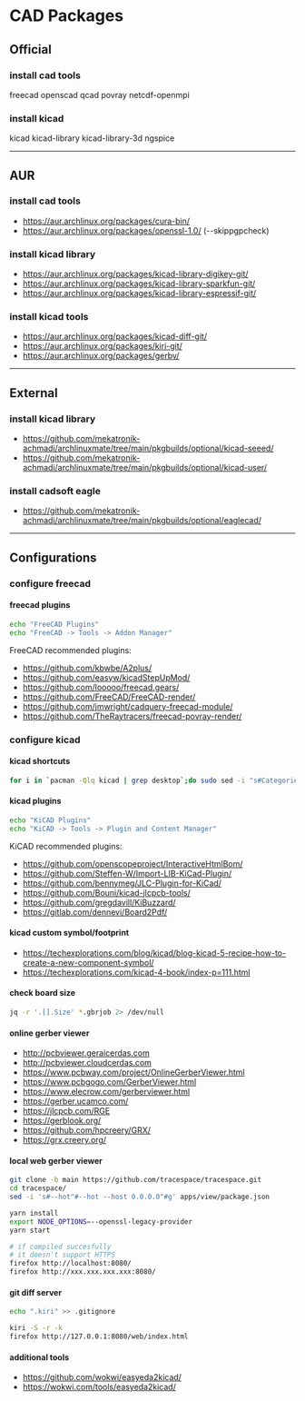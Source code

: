 # CAD Packages

## Official

### install cad tools

freecad openscad qcad
povray netcdf-openmpi

### install kicad

kicad kicad-library
kicad-library-3d ngspice

--------------------------------------------------------------------------------

## AUR

### install cad tools

- https://aur.archlinux.org/packages/cura-bin/
- https://aur.archlinux.org/packages/openssl-1.0/ (--skippgpcheck)

### install kicad library

- https://aur.archlinux.org/packages/kicad-library-digikey-git/
- https://aur.archlinux.org/packages/kicad-library-sparkfun-git/
- https://aur.archlinux.org/packages/kicad-library-espressif-git/

### install kicad tools

- https://aur.archlinux.org/packages/kicad-diff-git/
- https://aur.archlinux.org/packages/kiri-git/
- https://aur.archlinux.org/packages/gerbv/

--------------------------------------------------------------------------------

## External

### install kicad library

- https://github.com/mekatronik-achmadi/archlinuxmate/tree/main/pkgbuilds/optional/kicad-seeed/
- https://github.com/mekatronik-achmadi/archlinuxmate/tree/main/pkgbuilds/optional/kicad-user/

### install cadsoft eagle

- https://github.com/mekatronik-achmadi/archlinuxmate/tree/main/pkgbuilds/optional/eaglecad/

--------------------------------------------------------------------------------

## Configurations

### configure freecad

#### freecad plugins

```sh
echo "FreeCAD Plugins"
echo "FreeCAD -> Tools -> Addon Manager"
```

FreeCAD recommended plugins:

- https://github.com/kbwbe/A2plus/
- https://github.com/easyw/kicadStepUpMod/
- https://github.com/looooo/freecad.gears/
- https://github.com/FreeCAD/FreeCAD-render/
- https://github.com/jmwright/cadquery-freecad-module/
- https://github.com/TheRaytracers/freecad-povray-render/

### configure kicad

#### kicad shortcuts

```sh
for i in `pacman -Qlq kicad | grep desktop`;do sudo sed -i "s#Categories=Science;Electronics;#Categories=Development;#g" $i;done
```

#### kicad plugins

```sh
echo "KiCAD Plugins"
echo "KiCAD -> Tools -> Plugin and Content Manager"
```

KiCAD recommended plugins:

- https://github.com/openscopeproject/InteractiveHtmlBom/
- https://github.com/Steffen-W/Import-LIB-KiCad-Plugin/
- https://github.com/bennymeg/JLC-Plugin-for-KiCad/
- https://github.com/Bouni/kicad-jlcpcb-tools/
- https://github.com/gregdavill/KiBuzzard/
- https://gitlab.com/dennevi/Board2Pdf/

#### kicad custom symbol/footprint

- https://techexplorations.com/blog/kicad/blog-kicad-5-recipe-how-to-create-a-new-component-symbol/
- https://techexplorations.com/kicad-4-book/index-p=111.html

#### check board size

```sh
jq -r '.[].Size' *.gbrjob 2> /dev/null
```

#### online gerber viewer

- http://pcbviewer.geraicerdas.com
- http://pcbviewer.cloudcerdas.com
- https://www.pcbway.com/project/OnlineGerberViewer.html
- https://www.pcbgogo.com/GerberViewer.html
- https://www.elecrow.com/gerberviewer.html
- https://gerber.ucamco.com/
- https://jlcpcb.com/RGE
- https://gerblook.org/
- https://github.com/hpcreery/GRX/
- https://grx.creery.org/

#### local web gerber viewer

```sh
git clone -b main https://github.com/tracespace/tracespace.git
cd tracespace/
sed -i 's#--hot"#--hot --host 0.0.0.0"#g' apps/view/package.json

yarn install
export NODE_OPTIONS=--openssl-legacy-provider
yarn start

# if compiled succesfully
# it doesn't support HTTPS
firefox http://localhost:8080/
firefox http://xxx.xxx.xxx.xxx:8080/
```

#### git diff server

```sh
echo ".kiri" >> .gitignore

kiri -S -r -k
firefox http://127.0.0.1:8080/web/index.html
```

#### additional tools

- https://github.com/wokwi/easyeda2kicad/
- https://wokwi.com/tools/easyeda2kicad/
